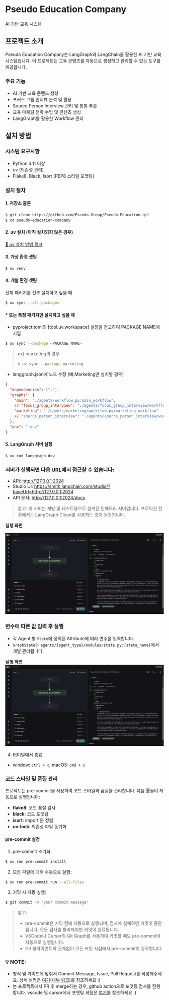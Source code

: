 # Pseudo Education Company

AI 기반 교육 시스템

## 프로젝트 소개

Pseudo Education Company는 LangGraph와 LangChain을 활용한 AI 기반 교육 시스템입니다. 이 프로젝트는 교육 콘텐츠를 자동으로 생성하고 관리할 수 있는 도구를 제공합니다.

### 주요 기능

- AI 기반 교육 콘텐츠 생성
- 포커스 그룹 인터뷰 분석 및 활용
- Source Person Interview 관리 및 통찰 추출
- 교육 마케팅 전략 수립 및 콘텐츠 생성
- LangGraph를 활용한 Workflow 관리

## 설치 방법

### 시스템 요구사항

- Python 3.11 이상
- uv (의존성 관리)
- Flake8, Black, Isort (PEP8 스타일 포맷팅)

### 설치 절차

#### 1. 저장소 클론

```bash
$ git clone https://github.com/Pseudo-Group/Pseudo-Education.git
$ cd pseudo-education-company
```

#### 2. uv 설치 (아직 설치되지 않은 경우)

[🔗 uv 설치 방법 링크](https://docs.astral.sh/uv/getting-started/installation/)

#### 3. 가상 환경 셋팅

```bash
$ uv venv
```

#### 4. 개발 환경 셋팅

전체 패키지를 전부 설치하고 싶을 때

```bash
$ uv sync --all-packages
```

#### \* 또는 특정 패키지만 설치하고 싶을 때

- pyproject.toml의 [tool.uv.workspace] 설정을 참고하여 PACKAGE NAME에 기입

```bash
$ uv sync --package <PACKAGE NAME>
```

> ex) marketing의 경우
>
> ```bash
> $ uv sync --package marketing
> ```

- langgraph.json에 노드 수정 (예:Marketing만 설치할 경우)

```json
{
  "dependencies": ["."],
  "graphs": {
    "main": "./agents/workflow.py:main_workflow",
    // "focus_group_interview": "./agents/focus_group_interview/workflow.py:focus_group_interview_workflow",
    "marketing": "./agents/marketing/workflow.py:marketing_workflow"
    // "source_person_interview": "./agents/source_person_interview/workflow.py:source_person_interview_workflow"
  },
  "env": ".env"
}
```

#### 5. LangGraph 서버 실행

```bash
$ uv run langgraph dev
```

### 서버가 실행되면 다음 URL에서 접근할 수 있습니다:

- API: http://127.0.0.1:2024
- Studio UI: https://smith.langchain.com/studio/?baseUrl=http://127.0.0.1:2024
- API 문서: http://127.0.0.1:2024/docs

> 참고: 이 서버는 개발 및 테스트용으로 설계된 인메모리 서버입니다. 프로덕션 환경에서는 LangGraph Cloud를 사용하는 것이 권장됩니다.

**실행 화면**

![](media/LangGraph_Studio_after_invoke.png)

### 변수에 따른 값 입력 후 실행

- 각 Agent 별 `State`에 정의된 Attribute에 따라 변수를 입력합니다.
- `GraphState`는 `agents/{agent_type}/modules/state.py:{state_name}`에서 개별 관리됩니다.

**실행 화면**
![](media/LangGraph_Studio_after_invoke.png)

4. 터미널에서 종료

- window: `ctrl + c`, macOS: `cmd + c`

### 코드 스타일 및 품질 관리

프로젝트는 pre-commit을 사용하여 코드 스타일과 품질을 관리합니다. 다음 툴들이 자동으로 실행됩니다:

- **flake8**: 코드 품질 검사
- **black**: 코드 포맷팅
- **isort**: import 문 정렬
- **uv-lock**: 의존성 파일 동기화

#### pre-commit 설정

1. pre-commit 초기화:

```bash
$ uv run pre-commit install
```

2. 모든 파일에 대해 수동으로 실행:

```bash
$ uv run pre-commit run --all-files
```

3. 커밋 시 자동 실행:

```bash
$ git commit -m "your commit message"
```

> 참고:
>
> - pre-commit은 커밋 전에 자동으로 실행되며, 검사에 실패하면 커밋이 중단됩니다. 모든 검사를 통과해야만 커밋이 완료됩니다.
> - VSCode나 Cursor의 Git Graph를 사용하여 커밋할 때도 pre-commit이 자동으로 실행됩니다.
> - Git 클라이언트와 관계없이 모든 커밋 시점에서 pre-commit이 동작합니다.

### 💡 **NOTE**:

- 형식 및 가이드에 맞춰서 Commit Message, Issue, Pull Request를 작성해주세요. 상세 설명은 [여기(내부 링크)](https://www.notion.so/hon2ycomb/Git-Commit-Message-Convention-1b000c82b1388185aa3cf88a7e57f24c?pvs=4)를 참조하세요 :)
- 본 프로젝트에서 PR 후 merge하는 경우, github action으로 포맷팅 검사를 진행합니다. vscode 및 cursor에서 포맷팅 세팅은 [여기](https://gamchan.notion.site/vscode-9b61026771cb4121bbb80d4d4f289bc2)를 참조하세요 :)
